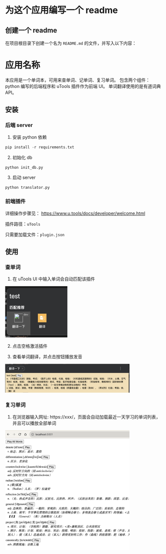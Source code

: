 # 为这个应用编写一个 readme

## 创建一个 readme

在项目根目录下创建一个名为 `README.md` 的文件，并写入以下内容：


# 应用名称

本应用是一个单词本，可用来查单词、记单词、复习单词。
包含两个组件：python 编写的后端程序和 uTools 插件作为前端 UI。
单词翻译使用的是有道词典 API。

## 安装

### 后端 server
1. 安装 python 依赖
```python
pip install -r requirements.txt
```
2. 初始化 db
```python
python init_db.py
```

3. 启动 server
```python
python translator.py
```

### 前端插件
详细操作步骤见： https://www.u.tools/docs/developer/welcome.html

插件路径：`uTools`

只需要加载文件：`plugin.json`


## 使用

### 查单词
1. 在 uTools UI 中输入单词会自动匹配该插件

<img src="images/image.png" width=200 />

2. 点击空格激活插件

3. 查看单词翻译，并点击按钮播放发音

<img src="images/image-1.png" width=400/>

### 复习单词
1. 在浏览器输入网址: https://xxx/，页面会自动加载最近一天学习的单词列表，并且可以播放全部单词

<img src="images/image-2.png" width=400/>


